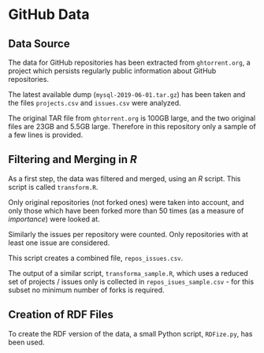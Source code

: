 # GitHub Data

## Data Source

The data for GitHub repositories has been extracted from
`ghtorrent.org`, a project which persists regularly public
information about GitHub repositories.

The latest available dump (`mysql-2019-06-01.tar.gz`) has been
taken and the files `projects.csv` and `issues.csv` were
analyzed.

The original TAR file from `ghtorrent.org` is 100GB large, and the
two original files are 23GB and 5.5GB large.
Therefore in this repository only a sample of a few
lines is provided.

## Filtering and Merging in _R_

As a first step, the data was filtered and merged, using an _R_ script.
This script is called `transform.R`.

Only original repositories (not forked ones)
were taken into account, and only those which have
been forked more than 50 times (as a measure of _importance_)
were looked at.

Similarly the issues per repository were counted.
Only repositories with at least one issue are considered.

This script creates a combined file, `repos_issues.csv`.

The output of a similar script, `transforma_sample.R`,
which uses a reduced set of projects / issues only
is collected in `repos_isues_sample.csv` - for this subset
no minimum number of forks is required.

## Creation of RDF Files

To create the RDF version of the data, a small Python script,
`RDFize.py`, has been used.

